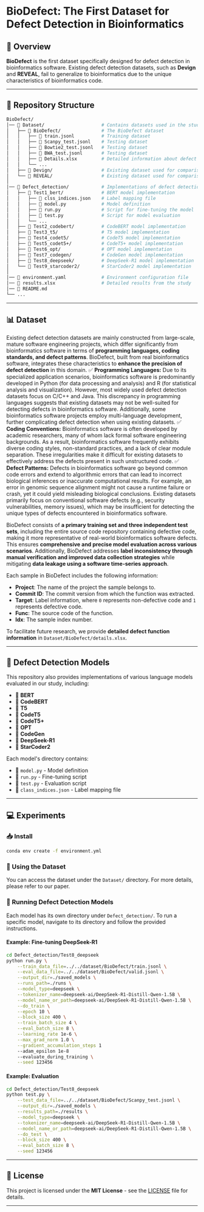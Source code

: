 # BioDefect: The First Dataset for Defect Detection in Bioinformatics

## 🚀 Overview
**BioDefect** is the first dataset specifically designed for defect detection in bioinformatics software. Existing defect detection datasets, such as **Devign** and **REVEAL**, fail to generalize to bioinformatics due to the unique characteristics of bioinformatics code. 

---

## 📂 Repository Structure
```bash
BioDefect/
│── 📁 Dataset/                     # Contains datasets used in the study, including BioDefect
│   ├── 📂 BioDefect/               # The BioDefect dataset
│   │   ├── 📜 train.jsonl          # Training dataset
│   │   ├── 📜 Scanpy_test.jsonl    # Testing dataset
│   │   ├── 📜 Bowtie2_test.jsonl   # Testing dataset
│   │   ├── 📜 BWA_test.jsonl       # Testing dataset
│   │   ├── 📜 Details.xlsx         # Detailed information about defect functions
│   │   └── ...
│   ├── 📂 Devign/                  # Existing dataset used for comparison
│   └── 📂 REVEAL/                  # Existing dataset used for comparison
│
│── 📁 Defect_detection/            # Implementations of defect detection models
│   ├── 🤖 Test1_bert/              # BERT model implementation
│   │   ├── 📜 clss_indices.json    # Label mapping file
│   │   ├── 📜 model.py             # Model definition
│   │   ├── 📜 run.py               # Script for fine-tuning the model
│   │   ├── 📜 test.py              # Script for model evaluation
│   │   └── ...
│   ├── 🤖 Test2_codebert/          # CodeBERT model implementation
│   ├── 🤖 Test3_t5/                # T5 model implementation
│   ├── 🤖 Test4_codet5/            # CodeT5 model implementation
│   ├── 🤖 Test5_codet5+/           # CodeT5+ model implementation
│   ├── 🤖 Test6_opt/               # OPT model implementation
│   ├── 🤖 Test7_codegen/           # CodeGen model implementation
│   ├── 🤖 Test8_deepseek/          # DeepSeek-R1 model implementation
│   └── 🤖 Test9_starcoder2/        # StarCoder2 model implementation
│   
│── 📜 environment.yaml             # Environment configuration file
│── 📜 results.xlsx                 # Detailed results from the study
│── 📜 README.md                    
└── ...
```

---

## 📊 Dataset
Existing defect detection datasets are mainly constructed from large-scale, mature software engineering projects, which differ significantly from bioinformatics software in terms of **programming languages, coding standards, and defect patterns**. BioDefect, built from real bioinformatics software, integrates these characteristics to **enhance the precision of defect detection** in this domain.
✅ **Programming Languages:** Due to its specialized application scenarios, bioinformatics software is predominantly developed in Python (for data processing and analysis) and R (for statistical analysis and visualization). However, most widely used defect detection datasets focus on C/C++ and Java. This discrepancy in programming languages suggests that existing datasets may not be well-suited for detecting defects in bioinformatics software. Additionally, some bioinformatics software projects employ multi-language development, further complicating defect detection when using existing datasets.
✅ **Coding Conventions:** Bioinformatics software is often developed by academic researchers, many of whom lack formal software engineering backgrounds. As a result, bioinformatics software frequently exhibits diverse coding styles, non-standard practices, and a lack of clear module separation. These irregularities make it difficult for existing datasets to effectively address the defects present in such unstructured code.
✅ **Defect Patterns:** Defects in bioinformatics software go beyond common code errors and extend to algorithmic errors that can lead to incorrect biological inferences or inaccurate computational results. For example, an error in genomic sequence alignment might not cause a runtime failure or crash, yet it could yield misleading biological conclusions. Existing datasets primarily focus on conventional software defects (e.g., security vulnerabilities, memory issues), which may be insufficient for detecting the unique types of defects encountered in bioinformatics software.

BioDefect consists of **a primary training set and three independent test sets**, including the entire source code repository containing defective code, making it more representative of real-world bioinformatics software defects. This ensures **comprehensive and precise model evaluation across various scenarios**. Additionally, BioDefect addresses **label inconsistency through manual verification and improved data collection strategies** while mitigating **data leakage using a software time-series approach**.

Each sample in BioDefect includes the following information:
- **Project**: The name of the project the sample belongs to.
- **Commit ID**: The commit version from which the function was extracted.
- **Target**: Label information, where `0` represents non-defective code and `1` represents defective code.
- **Func**: The source code of the function.
- **Idx**: The sample index number.

To facilitate future research, we provide **detailed defect function information** in `Dataset/BioDefect/details.xlsx`.

---

## 🧠 Defect Detection Models
This repository also provides implementations of various language models evaluated in our study, including:
- 🤖 **BERT**
- 🤖 **CodeBERT**
- 🤖 **T5**
- 🤖 **CodeT5**
- 🤖 **CodeT5+**
- 🤖 **OPT**
- 🤖 **CodeGen**
- 🤖 **DeepSeek-R1**
- 🤖 **StarCoder2**

Each model's directory contains:
- 📜 `model.py` - Model definition
- 📜 `run.py` - Fine-tuning script
- 📜 `test.py` - Evaluation script
- 📜 `class_indices.json` - Label mapping file

---

## 💻 Experiments
### 📥 Install
```sh
conda env create -f environment.yml
```

### 📂 Using the Dataset
You can access the dataset under the `Dataset/` directory. For more details, please refer to our paper.

### 🚀 Running Defect Detection Models
Each model has its own directory under `Defect_detection/`. To run a specific model, navigate to its directory and follow the provided instructions.

#### Example: Fine-tuning DeepSeek-R1
```sh
cd Defect_detection/Test8_deepseek
python run.py \
    --train_data_file=../../dataset/BioDefect/train.jsonl \
    --eval_data_file=../../dataset/BioDefect/valid.jsonl \
    --output_dir=./saved_models \
    --runs_path=./runs \
    --model_type=deepseek \
    --tokenizer_name=deepseek-ai/DeepSeek-R1-Distill-Qwen-1.5B \
    --model_name_or_path=deepseek-ai/DeepSeek-R1-Distill-Qwen-1.5B \
    --do_train \
    --epoch 10 \
    --block_size 400 \
    --train_batch_size 4 \
    --eval_batch_size 8 \
    --learning_rate 1e-6 \
    --max_grad_norm 1.0 \
    --gradient_accumulation_steps 1
    --adam_epsilon 1e-8
    --evaluate_during_training \
    --seed 123456
```

#### Example: Evaluation
```sh
cd Defect_detection/Test8_deepseek
python test.py \
    --test_data_file=../../dataset/BioDefect/Scanpy_test.jsonl \
    --output_dir=./saved_models \
    --results_path=./results \
    --model_type=deepseek \
    --tokenizer_name=deepseek-ai/DeepSeek-R1-Distill-Qwen-1.5B \
    --model_name_or_path=deepseek-ai/DeepSeek-R1-Distill-Qwen-1.5B \
    --do_test \
    --block_size 400 \
    --eval_batch_size 8 \
    --seed 123456
```

---

## 📜 License
This project is licensed under the **MIT License** - see the [LICENSE](LICENSE) file for details.

---
